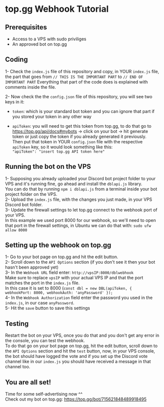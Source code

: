 # top.gg Webhook Tutorial
## Prerequisites

- Access to a VPS with sudo priviliges
- An approved bot on top.gg


## Coding
1- Check the `index.js` file of this repository and copy, in YOUR `index.js` file, the part that goes from `// THIS IS THE IMPORTANT PART` to `// END OF IMPORTANT PART`
Everything that part of the code does is explained with comments inside the file.

2- Now check the the `config.json` file of this repository, you will see two keys in it:  
- `token`: which is your standard bot token and you can ignore that part if you stored your token in any other way

- `apiToken`: you will need to get this token from top.gg, to do that go to https://top.gg/api/docs#mybots -> click on your bot -> hit generate token or just copy the token if you already generated it previously.  
Then put that token in YOUR `config.json` file with the respective `apiToken` key, so it would look something like this:  
`"apiToken": "insert top.gg API token here"`
  
## Running the bot on the VPS
1- Supposing you already uploaded your Discord bot project folder to your VPS and it's running fine, go ahead and install the `dblapi.js` library.  
  You can do that by running `npm i dblapi.js` from a terminal inside your bot project folder on the VPS.  
2- Upload the `index.js` file, with the changes you just made, in your VPS Discord bot folder.  
3- Update the firewall settings to let top.gg connect to the webhook port of your VPS.  
  In this example we used port 8000 for our webhook, so we'll need to open that port in the firewall settings, in Ubuntu we can do that with: `sudo ufw allow 8000`

## Setting up the webhook on top.gg
1- Go to your bot page on top.gg and hit the edit button.  
2- Scroll down to the `API Options` section (if you don't see it then your bot hasn't been approved yet)  
3- In the `Webhook URL` field enter: `http://vpsIP:8000/dblwebhook`  
  Make sure to replace `vpsIP` with your actual VPS IP and that the port matches the port in the `index.js` file.  
  In this case it is set to 8000 (`const dbl = new DBL(apiToken, { webhookPort: 8000, webhookAuth: 'anyPassword' });`  
4- In the `Webhook Authorization` field enter the password you used in the `index.js`, in our case `anyPassword`.  
5- Hit the `save` button to save this settings


## Testing
Restart the bot on your VPS, once you do that and you don't get any error in the console, you can test the webhook.  
To do that go on your bot page on top.gg, hit the edit button, scroll down to the `API Options` section and hit the `test` button, now, in your VPS console, the bot should have logged the vote and if you set up the Discord vote channel like in our `index.js` you should have received a message in that channel too.

## You are all set!
Time for some self-advertising now ^^  
Check out my bot on top.gg: https://top.gg/bot/715621848489918495
